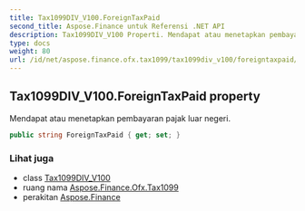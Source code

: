 ```yaml
---
title: Tax1099DIV_V100.ForeignTaxPaid
second_title: Aspose.Finance untuk Referensi .NET API
description: Tax1099DIV_V100 Properti. Mendapat atau menetapkan pembayaran pajak luar negeri.
type: docs
weight: 80
url: /id/net/aspose.finance.ofx.tax1099/tax1099div_v100/foreigntaxpaid/
---
```

## Tax1099DIV_V100.ForeignTaxPaid property

Mendapat atau menetapkan pembayaran pajak luar negeri.

```csharp
public string ForeignTaxPaid { get; set; }
```

### Lihat juga

* class [Tax1099DIV_V100](../)
* ruang nama [Aspose.Finance.Ofx.Tax1099](../../tax1099div_v100/)
* perakitan [Aspose.Finance](../../../)


